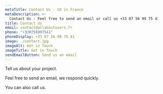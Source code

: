 ```yaml
---
metaTitle: Contact Us - UX in France
metaDescription: >- 
  Contact Us - Feel free to send an email or call us +33 07 56 99 75 41
title: Contact Us
email: contact@allaboutusers.fr
phone: "+330756997541"
phoneDisplay: +33 07 56 99 75 41
image: ./contact.jpg
imageAlt: Get in Touch
imageTitle: Get in Touch
sendEmailButton: Send us an email
---
```

Tell us about your project.

Feel free to send an email, we respond quickly.

You can also call us.